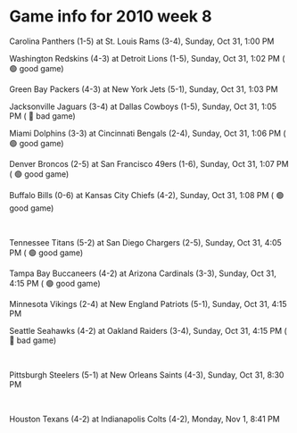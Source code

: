 # Game info for 2010 week 8

Carolina Panthers (1-5) at St. Louis Rams (3-4), Sunday, Oct 31, 1:00 PM

Washington Redskins (4-3) at Detroit Lions (1-5), Sunday, Oct 31, 1:02 PM (	:green_circle: good game)

Green Bay Packers (4-3) at New York Jets (5-1), Sunday, Oct 31, 1:03 PM

Jacksonville Jaguars (3-4) at Dallas Cowboys (1-5), Sunday, Oct 31, 1:05 PM (	:red_circle: bad game)

Miami Dolphins (3-3) at Cincinnati Bengals (2-4), Sunday, Oct 31, 1:06 PM (	:green_circle: good game)

Denver Broncos (2-5) at San Francisco 49ers (1-6), Sunday, Oct 31, 1:07 PM (	:green_circle: good game)

Buffalo Bills (0-6) at Kansas City Chiefs (4-2), Sunday, Oct 31, 1:08 PM (	:green_circle: good game)


<br/>

Tennessee Titans (5-2) at San Diego Chargers (2-5), Sunday, Oct 31, 4:05 PM (	:green_circle: good game)

Tampa Bay Buccaneers (4-2) at Arizona Cardinals (3-3), Sunday, Oct 31, 4:15 PM (	:green_circle: good game)

Minnesota Vikings (2-4) at New England Patriots (5-1), Sunday, Oct 31, 4:15 PM

Seattle Seahawks (4-2) at Oakland Raiders (3-4), Sunday, Oct 31, 4:15 PM (	:red_circle: bad game)


<br/>

Pittsburgh Steelers (5-1) at New Orleans Saints (4-3), Sunday, Oct 31, 8:30 PM


<br/>

Houston Texans (4-2) at Indianapolis Colts (4-2), Monday, Nov 1, 8:41 PM

